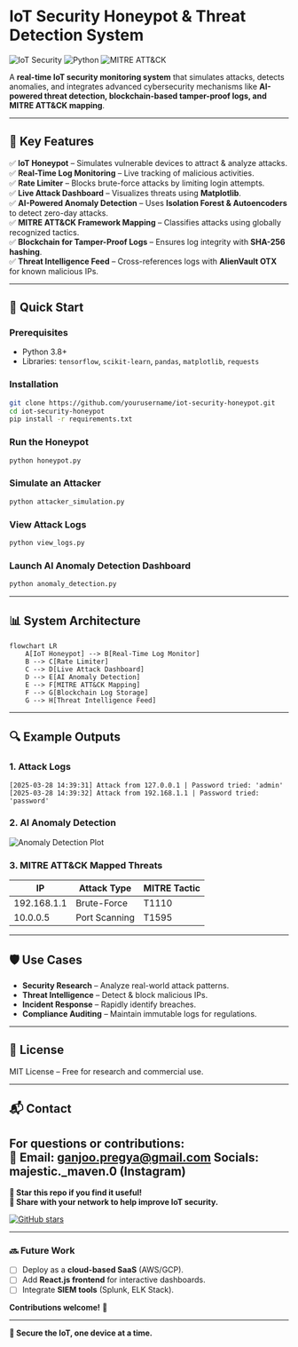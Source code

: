 # **IoT Security Honeypot & Threat Detection System**  

![IoT Security](https://img.shields.io/badge/IoT-Security-blue) ![Python](https://img.shields.io/badge/Python-3.8%2B-green) ![MITRE ATT&CK](https://img.shields.io/badge/MITRE-ATT%26CK-red)  

A **real-time IoT security monitoring system** that simulates attacks, detects anomalies, and integrates advanced cybersecurity mechanisms like **AI-powered threat detection, blockchain-based tamper-proof logs, and MITRE ATT&CK mapping**.  

---

## **📌 Key Features**  

✅ **IoT Honeypot** – Simulates vulnerable devices to attract & analyze attacks.  
✅ **Real-Time Log Monitoring** – Live tracking of malicious activities.  
✅ **Rate Limiter** – Blocks brute-force attacks by limiting login attempts.  
✅ **Live Attack Dashboard** – Visualizes threats using **Matplotlib**.  
✅ **AI-Powered Anomaly Detection** – Uses **Isolation Forest & Autoencoders** to detect zero-day attacks.  
✅ **MITRE ATT&CK Framework Mapping** – Classifies attacks using globally recognized tactics.  
✅ **Blockchain for Tamper-Proof Logs** – Ensures log integrity with **SHA-256 hashing**.  
✅ **Threat Intelligence Feed** – Cross-references logs with **AlienVault OTX** for known malicious IPs.  

---

## **🚀 Quick Start**  

### **Prerequisites**  
- Python 3.8+  
- Libraries: `tensorflow`, `scikit-learn`, `pandas`, `matplotlib`, `requests`  

### **Installation**  
```bash
git clone https://github.com/yourusername/iot-security-honeypot.git
cd iot-security-honeypot
pip install -r requirements.txt
```

### **Run the Honeypot**  
```bash
python honeypot.py
```

### **Simulate an Attacker**  
```bash
python attacker_simulation.py
```

### **View Attack Logs**  
```bash
python view_logs.py
```

### **Launch AI Anomaly Detection Dashboard**  
```bash
python anomaly_detection.py
```

---

## **📊 System Architecture**  

```mermaid
flowchart LR
    A[IoT Honeypot] --> B[Real-Time Log Monitor]
    B --> C[Rate Limiter]
    C --> D[Live Attack Dashboard]
    D --> E[AI Anomaly Detection]
    E --> F[MITRE ATT&CK Mapping]
    F --> G[Blockchain Log Storage]
    G --> H[Threat Intelligence Feed]
```

---

## **🔍 Example Outputs**  

### **1. Attack Logs**  
```
[2025-03-28 14:39:31] Attack from 127.0.0.1 | Password tried: 'admin'
[2025-03-28 14:39:32] Attack from 192.168.1.1 | Password tried: 'password'
```

### **2. AI Anomaly Detection**  
![Anomaly Detection Plot](https://via.placeholder.com/600x400?text=AI+Anomaly+Detection+Graph)  

### **3. MITRE ATT&CK Mapped Threats**  
| IP             | Attack Type        | MITRE Tactic |
|----------------|--------------------|--------------|
| 192.168.1.1    | Brute-Force        | T1110        |
| 10.0.0.5       | Port Scanning      | T1595        |

---

## **🛡️ Use Cases**  
- **Security Research** – Analyze real-world attack patterns.  
- **Threat Intelligence** – Detect & block malicious IPs.  
- **Incident Response** – Rapidly identify breaches.  
- **Compliance Auditing** – Maintain immutable logs for regulations.  

---

## **📜 License**  
MIT License – Free for research and commercial use.  

---

## **📬 Contact**  
For questions or contributions:  
📧 Email: ganjoo.pregya@gmail.com
Socials: majestic._maven.0 (Instagram)
---

**🌟 Star this repo if you find it useful!**  
**🔗 Share with your network to help improve IoT security.**  

[![GitHub stars](https://img.shields.io/github/stars/yourusername/iot-security-honeypot?style=social)](https://github.com/yourusername/iot-security-honeypot)  

--- 

### **🔜 Future Work**  
- [ ] Deploy as a **cloud-based SaaS** (AWS/GCP).  
- [ ] Add **React.js frontend** for interactive dashboards.  
- [ ] Integrate **SIEM tools** (Splunk, ELK Stack).  

**Contributions welcome!** 🚀  

--- 

**🔐 Secure the IoT, one device at a time.**
